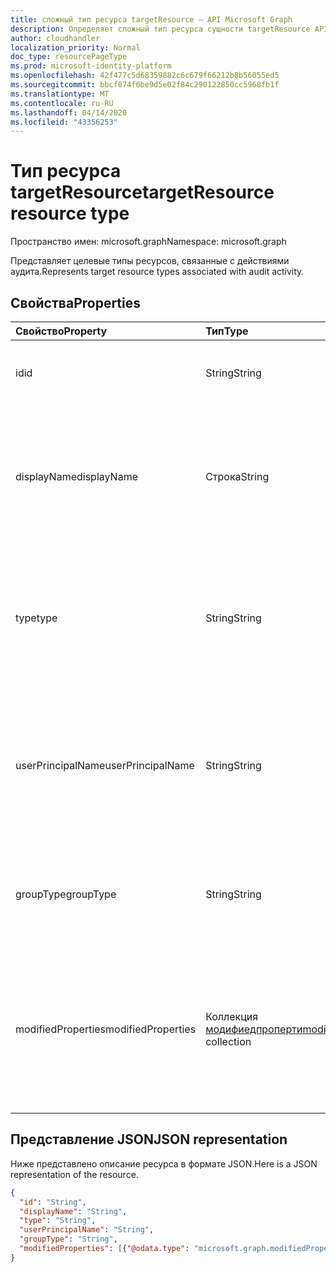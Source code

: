 ```yaml
---
title: сложный тип ресурса targetResource — API Microsoft Graph
description: Определяет сложный тип ресурса сущности targetResource API Microsoft Graph, который поддерживает действия Организации отчетности журнала аудита (клиента).
author: cloudhandler
localization_priority: Normal
doc_type: resourcePageType
ms.prod: microsoft-identity-platform
ms.openlocfilehash: 42f477c5d68359882c6c679f66212b8b56055ed5
ms.sourcegitcommit: bbcf074f0be9d5e02f84c290122850cc5968fb1f
ms.translationtype: MT
ms.contentlocale: ru-RU
ms.lasthandoff: 04/14/2020
ms.locfileid: "43356253"
---
```

# <a name="targetresource-resource-type"></a><span data-ttu-id="14e71-103">Тип ресурса targetResource</span><span class="sxs-lookup"><span data-stu-id="14e71-103">targetResource resource type</span></span>

<span data-ttu-id="14e71-104">Пространство имен: microsoft.graph</span><span class="sxs-lookup"><span data-stu-id="14e71-104">Namespace: microsoft.graph</span></span>

<span data-ttu-id="14e71-105">Представляет целевые типы ресурсов, связанные с действиями аудита.</span><span class="sxs-lookup"><span data-stu-id="14e71-105">Represents target resource types associated with audit activity.</span></span> 


## <a name="properties"></a><span data-ttu-id="14e71-106">Свойства</span><span class="sxs-lookup"><span data-stu-id="14e71-106">Properties</span></span>

| <span data-ttu-id="14e71-107">Свойство</span><span class="sxs-lookup"><span data-stu-id="14e71-107">Property</span></span>     | <span data-ttu-id="14e71-108">Тип</span><span class="sxs-lookup"><span data-stu-id="14e71-108">Type</span></span>   |<span data-ttu-id="14e71-109">Описание</span><span class="sxs-lookup"><span data-stu-id="14e71-109">Description</span></span>|
|:---------------|:--------|:----------|
|<span data-ttu-id="14e71-110">id</span><span class="sxs-lookup"><span data-stu-id="14e71-110">id</span></span>|<span data-ttu-id="14e71-111">String</span><span class="sxs-lookup"><span data-stu-id="14e71-111">String</span></span>|<span data-ttu-id="14e71-112">Указывает уникальный идентификатор ресурса.</span><span class="sxs-lookup"><span data-stu-id="14e71-112">Indicates the unique ID of the resource.</span></span>|
|<span data-ttu-id="14e71-113">displayName</span><span class="sxs-lookup"><span data-stu-id="14e71-113">displayName</span></span>|<span data-ttu-id="14e71-114">Строка</span><span class="sxs-lookup"><span data-stu-id="14e71-114">String</span></span>|<span data-ttu-id="14e71-115">Указывает отображаемое имя, заданное для ресурса.</span><span class="sxs-lookup"><span data-stu-id="14e71-115">Indicates the visible name defined for the resource.</span></span> <span data-ttu-id="14e71-116">Обычно указывается при создании ресурса.</span><span class="sxs-lookup"><span data-stu-id="14e71-116">Typically specified when the resource is created.</span></span>|
|<span data-ttu-id="14e71-117">type</span><span class="sxs-lookup"><span data-stu-id="14e71-117">type</span></span>|<span data-ttu-id="14e71-118">String</span><span class="sxs-lookup"><span data-stu-id="14e71-118">String</span></span>|<span data-ttu-id="14e71-119">Описывает тип ресурса.</span><span class="sxs-lookup"><span data-stu-id="14e71-119">Describes the resource type.</span></span>  <span data-ttu-id="14e71-120">Примеры значений: `Application`, `Group` `ServicePrincipal`, и `User`.</span><span class="sxs-lookup"><span data-stu-id="14e71-120">Example values include `Application`, `Group`, `ServicePrincipal`, and `User`.</span></span>|
|<span data-ttu-id="14e71-121">userPrincipalName</span><span class="sxs-lookup"><span data-stu-id="14e71-121">userPrincipalName</span></span>|<span data-ttu-id="14e71-122">String</span><span class="sxs-lookup"><span data-stu-id="14e71-122">String</span></span>|<span data-ttu-id="14e71-123">Если **type** для `User`параметра Type задано значение, включается имя пользователя, инициировавшего действие; `null` для других типов.</span><span class="sxs-lookup"><span data-stu-id="14e71-123">When **type** is set to `User`, this includes the user name that initiated the action; `null` for other types.</span></span>|
|<span data-ttu-id="14e71-124">groupType</span><span class="sxs-lookup"><span data-stu-id="14e71-124">groupType</span></span>|<span data-ttu-id="14e71-125">String</span><span class="sxs-lookup"><span data-stu-id="14e71-125">String</span></span>|<span data-ttu-id="14e71-126">Если **type** для `Group`параметра Type задано значение, это указывает тип группы.</span><span class="sxs-lookup"><span data-stu-id="14e71-126">When **type** is set to `Group`, this indicates the group type.</span></span>|
|<span data-ttu-id="14e71-127">modifiedProperties</span><span class="sxs-lookup"><span data-stu-id="14e71-127">modifiedProperties</span></span>|<span data-ttu-id="14e71-128">Коллекция [модифиедпроперти](modifiedproperty.md)</span><span class="sxs-lookup"><span data-stu-id="14e71-128">[modifiedProperty](modifiedproperty.md) collection</span></span>|<span data-ttu-id="14e71-129">Указывает имя, старое значение и новое значение каждого атрибута, который изменился.</span><span class="sxs-lookup"><span data-stu-id="14e71-129">Indicates name, old value and new value of each attribute that changed.</span></span> <span data-ttu-id="14e71-130">Значения свойств зависят от **типа**операции.</span><span class="sxs-lookup"><span data-stu-id="14e71-130">Property values depend on the operation **type**.</span></span>|

## <a name="json-representation"></a><span data-ttu-id="14e71-131">Представление JSON</span><span class="sxs-lookup"><span data-stu-id="14e71-131">JSON representation</span></span>

<span data-ttu-id="14e71-132">Ниже представлено описание ресурса в формате JSON.</span><span class="sxs-lookup"><span data-stu-id="14e71-132">Here is a JSON representation of the resource.</span></span>

<!-- {
  "blockType": "resource",
  "optionalProperties": [

  ],
  "@odata.type": "microsoft.graph.targetResource"
}-->

```json
{
  "id": "String",
  "displayName": "String",
  "type": "String",
  "userPrincipalName": "String",
  "groupType": "String", 
  "modifiedProperties": [{"@odata.type": "microsoft.graph.modifiedProperty"}]
}

```


<!-- uuid: 8fcb5dbc-d5aa-4681-8e31-b001d5168d79
2015-10-25 14:57:30 UTC -->
<!-- {
  "type": "#page.annotation",
  "description": "targetResource resource",
  "keywords": "",
  "section": "documentation",
  "tocPath": ""
}-->
